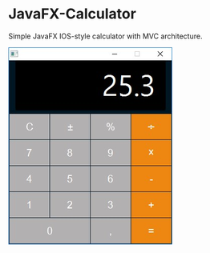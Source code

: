 # JavaFX-Calculator
Simple JavaFX IOS-style calculator with MVC architecture.





![Alt text](https://github.com/lilbit12/JavaFX-Calculator/blob/master/calcMVC.jpg)
